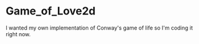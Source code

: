 # Game_of_Love2d
I wanted my own implementation of Conway's game of life so I'm coding it right now.